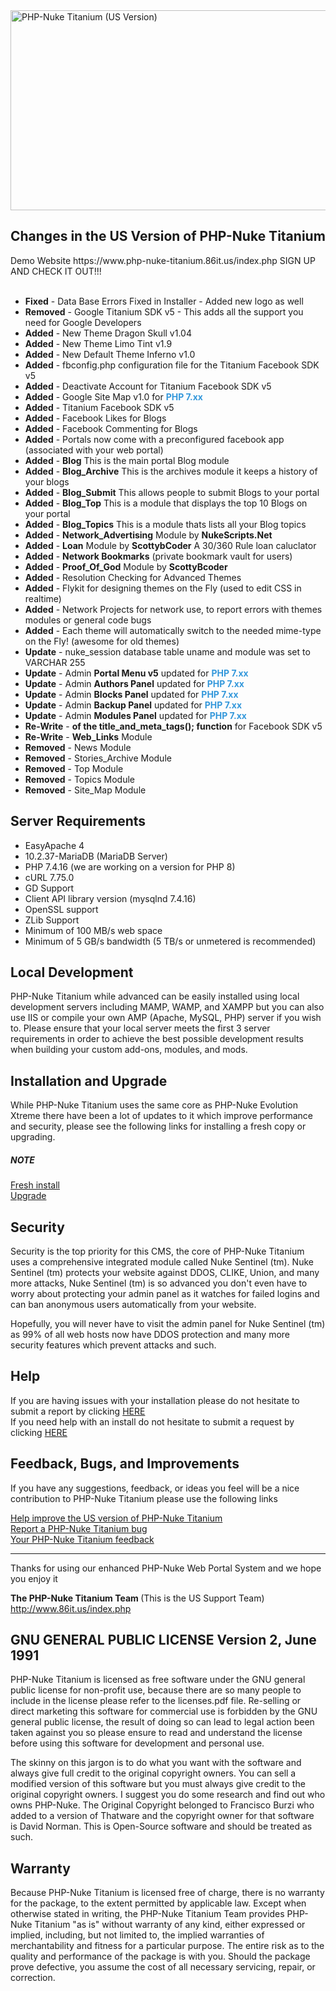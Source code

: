 <div class="border rounded-2 repository-og-image js-repository-image-container" style="background-image: url(&quot;https://repository-images.githubusercontent.com/528006813/7430a7b6-8758-423e-a1ca-a19eb38bb35b&quot;);"></div>
<img class="border rounded-2 repository-og-image js-repository-image-container" src="https://https://repository-images.githubusercontent.com/528006813/7430a7b6-8758-423e-a1ca-a19eb38bb35b" alt="PHP-Nuke Titanium (US Version)" width="640" height="320">
</div>


<h2>Changes in the US Version of PHP-Nuke Titanium</h2>
Demo Website https://www.php-nuke-titanium.86it.us/index.php SIGN UP AND CHECK IT OUT!!!
<br /><br />
<ul>
        <li><strong>Fixed</strong> - Data Base Errors Fixed in Installer - Added new logo as well</li>
        <li><strong>Removed</strong> - Google Titanium SDK v5 - This adds all the support you need for Google Developers</li>
	<li><strong>Added</strong> - New Theme Dragon Skull v1.04</li>
	<li><strong>Added</strong> - New Theme Limo Tint v1.9</li>
	<li><strong>Added</strong> - New Default Theme Inferno v1.0</li>
	<li><strong>Added</strong> - fbconfig.php configuration file for the Titanium Facebook SDK v5</li>
	<li><strong>Added</strong> - Deactivate Account for Titanium Facebook SDK v5</li>
	<li><strong>Added</strong> - Google Site Map v1.0 for <strong><span style="color:#3498db">PHP 7.xx&nbsp;</span></strong></li>
	<li><strong>Added</strong> - Titanium Facebook SDK v5</li>
	<li><strong>Added</strong> - Facebook Likes for Blogs</li>
	<li><strong>Added</strong> - Facebook Commenting for Blogs</li>
	<li><strong>Added</strong> - Portals now come with a preconfigured facebook app (associated with your web portal)</li>
	<li><strong>Added</strong> - <strong>Blog</strong> This is the main portal Blog module</li>
	<li><strong>Added</strong> - <strong>Blog_Archive</strong> This is the archives module it keeps a history of your blogs</li>
	<li><strong>Added</strong> - <strong>Blog_Submit</strong> This allows people to submit Blogs to your portal</li>
	<li><strong>Added</strong> - <strong>Blog_Top</strong> This is a module that displays the top 10 Blogs on your portal</li>
	<li><strong>Added</strong> - <strong>Blog_Topics</strong> This is a module thats lists all your Blog topics</li>
	<li><strong>Added</strong> - <strong>Network_Advertising</strong> Module by <strong>NukeScripts.Net</strong></li>
	<li><strong>Added</strong> - <strong>Loan</strong> Module by <strong>ScottybCoder</strong> A 30/360 Rule loan caluclator</li>
	<li><strong>Added</strong> - <strong>Network Bookmarks</strong> (private bookmark vault for users)</li>
	<li><strong>Added</strong> - <strong>Proof_Of_God</strong> Module by <strong>ScottyBcoder</strong></li>
	<li><strong>Added</strong> - Resolution Checking for Advanced Themes</li>
	<li><strong>Added</strong> - Flykit for designing themes on the Fly (used to edit CSS in realtime)</li>
	<li><strong>Added</strong> - Network Projects for network use, to report errors with themes modules or general code bugs</li>
	<li><strong>Added</strong> - Each theme will automatically switch to the needed mime-type on the Fly! (awesome for old themes)</li>
	<li><strong>Update</strong> - nuke_session database table uname and module was set to VARCHAR 255</li>
	<li><strong>Update</strong> - Admin <strong>Portal Menu v5</strong>&nbsp;updated for <strong><span style="color:#3498db">PHP 7.xx&nbsp;</span></strong></li>
	<li><strong>Update</strong> - Admin <strong>Authors Panel</strong> updated for <strong><span style="color:#3498db">PHP 7.xx</span></strong></li>
	<li><strong>Update</strong> - Admin <strong>Blocks Panel</strong> updated for <strong><span style="color:#3498db">PHP 7.xx</span></strong></li>
	<li><strong>Update</strong> - Admin <strong>Backup Panel</strong> updated for <strong><span style="color:#3498db">PHP 7.xx</span></strong></li>
	<li><strong>Update</strong> - Admin <strong>Modules Panel</strong> updated for <strong><span style="color:#3498db">PHP 7.xx</span></strong></li>
	<li><strong>Re-Write</strong> - <strong>of the title_and_meta_tags(); function</strong> for Facebook SDK v5</li>
	<li><strong>Re-Write</strong> - <strong>Web_Links</strong> Module</li>
	<li><strong>Removed</strong> - News Module</li>
    <li><strong>Removed</strong> - Stories_Archive Module</li>
    <li><strong>Removed</strong> - Top Module</li>
	<li><strong>Removed</strong> - Topics Module</li>
	<li><strong>Removed</strong> - Site_Map Module</li>
</ul>


<h2>Server Requirements</h2>

<ul>
	<li>EasyApache 4</li>
	<li>10.2.37-MariaDB (MariaDB Server)</li>
	<li>PHP 7.4.16 (we are working on a version for PHP 8)</li>
	<li>cURL&nbsp;7.75.0</li>
	<li>GD Support</li>
	<li>Client API library version (mysqlnd 7.4.16)</li>
	<li>OpenSSL support</li>
	<li>ZLib Support</li>
	<li>Minimum of 100 MB/s web space</li>
	<li>Minimum of 5 GB/s bandwidth (5 TB/s or unmetered is recommended)</li>
</ul>

<h2>Local Development</h2>

<p>PHP-Nuke Titanium while advanced can be easily installed using local development servers including MAMP, WAMP, and XAMPP but you can also use IIS or compile your own AMP (Apache, MySQL, PHP) server if you wish to. Please ensure that your local server meets the first 3 server requirements in order to achieve the best possible development results when building your custom add-ons, modules, and mods.</p>

<h2>Installation and Upgrade</h2>

<p>While PHP-Nuke Titanium uses the same core as PHP-Nuke Evolution Xtreme there have been a lot of updates to it which improve performance and security, please see the following links for installing a fresh copy or upgrading.</p>

<h5>NOTE</h5>

<p><a href="https://www.86it.us/modules.php?name=Network_Projects&amp;op=Project&amp;project_id=76" rel="nofollow" target="_tab">Fresh install</a><br />
<a href="https://www.86it.us/modules.php?name=Network_Projects&amp;op=Project&amp;project_id=76" rel="nofollow" target="_tab">Upgrade</a></p>

<h2>Security</h2>

<p>Security is the top priority for this CMS, the core of PHP-Nuke Titanium uses a comprehensive integrated module called Nuke Sentinel (tm). Nuke Sentinel (tm) protects your website against DDOS, CLIKE, Union, and many more attacks, Nuke Sentinel (tm) is so advanced you don&#39;t even have to worry about protecting your admin panel as it watches for failed logins and can ban anonymous users automatically from your website.</p>

<p>Hopefully, you will never have to visit the admin panel for Nuke Sentinel (tm) as 99% of all web hosts now have DDOS protection and many more security features which prevent attacks and such.</p>

<h2>Help</h2>

<p>If you are having issues with your installation please do not hesitate to submit a report by clicking <a href="https://www.86it.us/modules.php?name=Network_Projects&amp;op=RequestSubmit&amp;project_id=76" target="_tab">HERE</a><br />
If you need help with an install do not hesitate to submit a request by clicking <a href="https://www.86it.us/modules.php?name=Network_Projects&amp;op=RequestSubmit&amp;project_id=76" target="_tab">HERE</a></p>

<h2>Feedback, Bugs, and Improvements</h2>

<p>If you have any suggestions, feedback, or ideas you feel will be a nice contribution to PHP-Nuke Titanium please use the following links</p>

<p><a href="https://www.86it.us/modules.php?name=Network_Projects&amp;op=RequestSubmit&amp;project_id=76" target="_tab">Help improve the US version of PHP-Nuke Titanium</a><br />
<a href="https://www.86it.us/modules.php?name=Network_Projects&amp;op=ReportSubmit&amp;project_id=76" target="_tab">Report a PHP-Nuke Titanium bug</a><br />
<a href="https://www.86it.us/modules.php?name=Feedback" target="_tab">Your PHP-Nuke Titanium feedback</a></p>

<hr />
<p>Thanks for using our enhanced PHP-Nuke Web Portal System and we hope you enjoy it&nbsp;&nbsp;</p>

<p><strong>The PHP-Nuke Titanium Team </strong>(This is the US Support Team)<br />
<a href="https://www.86it.us/index.php">http://www.86it.us/index.php</a></p>

<h2>GNU GENERAL PUBLIC LICENSE Version 2, June 1991</h2>

<p>PHP-Nuke Titanium&nbsp;is licensed as free software under the GNU general public license for non-profit use, because there are so many people to include in the license please refer to the licenses.pdf file. Re-selling or direct&nbsp;marketing this software for commercial use is forbidden by the GNU general public license, the result of doing so can lead to legal action been taken against you so please ensure to read and understand the license before using this software for development and personal use.</p>

<p>The skinny on this jargon is to do what you want with the software and always give full credit to the original copyright owners. You can sell a modified version of this software but you must always give credit to the original copyright owners. I suggest you do some research and find out who owns PHP-Nuke. The Original Copyright belonged to&nbsp;Francisco Burzi who added to a version of&nbsp;Thatware and the copyright owner for that software is&nbsp;David Norman. This is Open-Source software and should be treated as such.</p>

<h2>Warranty</h2>

<p>Because PHP-Nuke Titanium is licensed free of charge, there is no warranty for the package, to the extent permitted by applicable law. Except when otherwise stated in writing, the PHP-Nuke Titanium Team provides PHP-Nuke Titanium &quot;as is&quot; without warranty of any kind, either expressed or implied, including, but not limited to, the implied warranties of merchantability and fitness for a particular purpose. The entire risk as to the quality and performance of the package is with you. Should the package prove defective, you assume the cost of all necessary servicing, repair, or correction.</p>
